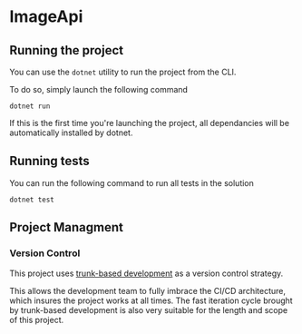 # ImageApi



## Running the project

You can use the `dotnet` utility to run the project from the CLI. 

To do so, simply launch the following command
```
dotnet run
```
If this is the first time you're launching the project, all dependancies will be automatically installed by dotnet.

## Running tests

You can run the following command to run all tests in the solution
```
dotnet test
```

## Project Managment

### Version Control

This project uses [trunk-based development](https://www.atlassian.com/continuous-delivery/continuous-integration/trunk-based-development) as a version control strategy.

This allows the development team to fully imbrace the CI/CD architecture, which insures the project works at all times. The fast iteration cycle brought by trunk-based development is also very suitable for the length and scope of this project. 
